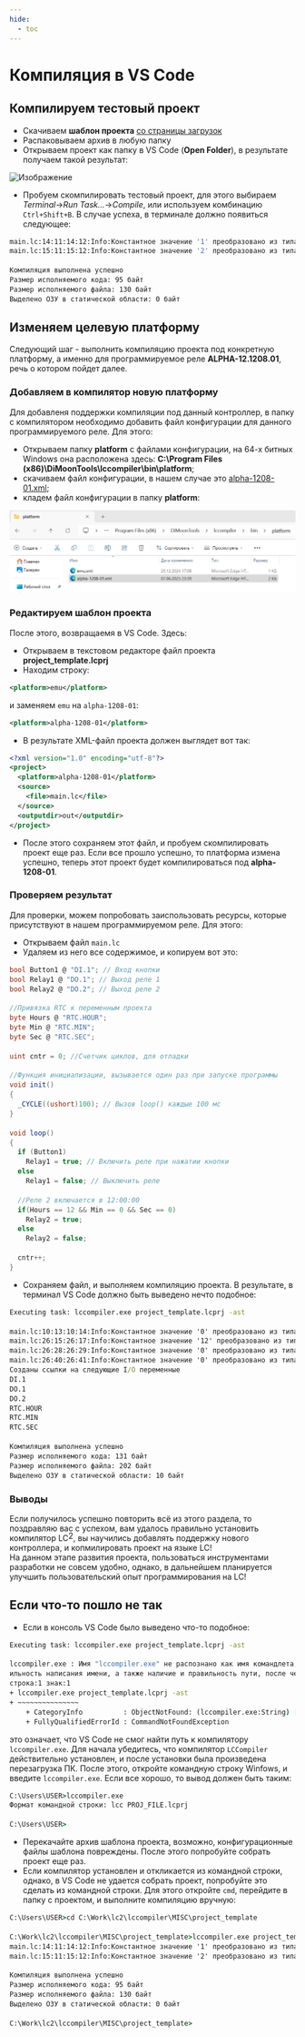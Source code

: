 ```yaml
---
hide:
  - toc
---
```

# Компиляция в VS Code

## Компилируем тестовый проект

- Скачиваем **шаблон проекта** [со страницы загрузок](/downloads/)
- Распаковываем архив в любую папку
- Открываем проект как папку в VS Code (**Open Folder**), в результате получаем такой результат:  
  
![Изображение](/files/project_template/1.PNG)

 - Пробуем скомпилировать тестовый проект, для этого выбираем *Terminal*→*Run Task...*→*Compile*, или используем комбинацию `Ctrl+Shift+B`. В случае успеха, в терминале должно появиться следующее:
```bash
main.lc:14:11:14:12:Info:Константное значение '1' преобразовано из типа 'sbyte' в 'int'
main.lc:15:11:15:12:Info:Константное значение '2' преобразовано из типа 'sbyte' в 'int'

Компиляция выполнена успешно
Размер исполняемого кода: 95 байт
Размер исполняемого файла: 130 байт
Выделено ОЗУ в статической области: 0 байт
```

## Изменяем целевую платформу
Следующий шаг - выполнить компиляцию проекта под конкретную платформу, а именно для программируемое реле **ALPHA-12.1208.01**, речь о котором пойдет далее.  

### Добавляем в компилятор новую платформу
Для добавленя поддержки компиляции под данный контроллер, в папку с компилятором необходимо добавить файл конфигурации для данного программируемого реле. Для этого:  

- Открываем папку **platform** с файлами конфигурации, на 64-х битных Windows она расположена здесь: **C:\Program Files (x86)\DiMoonTools\lccompiler\bin\platform**;
- скачиваем файл конфигурации, в нашем случае это <a href="../alpha-1208-01.xml" download>alpha-1208-01.xml</a>; 
- кладем файл конфигурации в папку **platform**:
  
![Изображение](dir_platform.PNG)

### Редактируем шаблон проекта

После этого, возвращаемя в VS Code. Здесь:  

- Открываем в текстовом редакторе файл проекта **project_template.lcprj** 
- Находим строку:
```xml
<platform>emu</platform>
```
и заменяем `emu` на `alpha-1208-01`:
```xml
<platform>alpha-1208-01</platform>
```
- В результате XML-файл проекта должен выглядет вот так:
```xml
<?xml version="1.0" encoding="utf-8"?>
<project>
  <platform>alpha-1208-01</platform>
  <source>
    <file>main.lc</file>
  </source>
  <outputdir>out</outputdir>
</project>
```
- После этого сохраняем этот файл, и пробуем скомпилировать проект еще раз. Если все прошло успешно, то платформа измена успешно, теперь этот проект будет компилироваться под **alpha-1208-01**.  

### Проверяем результат

Для проверки, можем попробовать заиспользовать ресурсы, которые присутствуют в нашем программируемом реле. Для этого:  

- Открываем файл `main.lc`
- Удаляем из него все содержимое, и копируем вот это:
```cs
bool Button1 @ "DI.1"; // Вход кнопки
bool Relay1 @ "DO.1"; // Выход реле 1
bool Relay2 @ "DO.2"; // Выход реле 2

//Привязка RTC к переменным проекта
byte Hours @ "RTC.HOUR";
byte Min @ "RTC.MIN";
byte Sec @ "RTC.SEC";

uint cntr = 0; //Счетчик циклов, для отладки

//Функция инициализации, вызывается один раз при запуске программы
void init()
{
  _CYCLE((ushort)100); // Вызов loop() каждые 100 мс
}

void loop() 
{
  if (Button1) 
    Relay1 = true; // Включить реле при нажатии кнопки
  else 
    Relay1 = false; // Выключить реле

  //Реле 2 включается в 12:00:00
  if(Hours == 12 && Min == 0 && Sec == 0)
    Relay2 = true;
  else
    Relay2 = false;

  cntr++;
}
``` 
- Сохраняем файл, и выполняем компиляцию проекта. В результате, в терминал VS Code должно быть выведено нечто подобное:
```bat
Executing task: lccompiler.exe project_template.lcprj -ast 

main.lc:10:13:10:14:Info:Константное значение '0' преобразовано из типа 'sbyte' в 'uint'
main.lc:26:15:26:17:Info:Константное значение '12' преобразовано из типа 'sbyte' в 'byte'
main.lc:26:28:26:29:Info:Константное значение '0' преобразовано из типа 'sbyte' в 'byte'
main.lc:26:40:26:41:Info:Константное значение '0' преобразовано из типа 'sbyte' в 'byte'
Созданы ссылки на следующие I/O переменные
DI.1
DO.1
DO.2
RTC.HOUR
RTC.MIN
RTC.SEC

Компиляция выполнена успешно
Размер исполняемого кода: 131 байт
Размер исполняемого файла: 202 байт
Выделено ОЗУ в статической области: 10 байт
```
### Выводы
Если получилось успешно повторить всё из этого раздела, то поздравляю вас с успехом, вам удалось правильно установить компилятор <span style="display: inline-block; position: relative;">LC<span style="position: relative; top: -0.25em;">2</span></span>, вы научились добавлять поддержку нового контроллера, и копмилировать проект на языке LC!  
На данном этапе развития проекта, пользоваться инструментами разработки не совсем удобно, однако, в дальнейшем планируется улучшить пользовательский опыт программирования на LC!

## Если что-то пошло не так

- Если в консоль VS Code было выведено что-то подобное:
```bat
Executing task: lccompiler.exe project_template.lcprj -ast 

lccompiler.exe : Имя "lccompiler.exe" не распознано как имя командлета, функции, файла сценария или выполняемой программы. Проверьте прав
ильность написания имени, а также наличие и правильность пути, после чего повторите попытку.
строка:1 знак:1
+ lccompiler.exe project_template.lcprj -ast
+ ~~~~~~~~~~~~~~~
    + CategoryInfo          : ObjectNotFound: (lccompiler.exe:String) [], CommandNotFoundException
    + FullyQualifiedErrorId : CommandNotFoundException
```
это означает, что VS Code не смог найти путь к компилятору `lccompiler.exe`. Для начала убедитесь, что компилятор `LCCompiler` действительно установлен, и после установки была произведена перезагрузка ПК. После этого, откройте командную строку Winfows, и введите  `lccompiler.exe`. Если все хорошо, то вывод должен быть таким:
```bat
C:\Users\USER>lccompiler.exe
Формат командной строки: lcc PROJ_FILE.lcprj

C:\Users\USER>
```
- Перекачайте архив шаблона проекта, возможно, конфигурационные файлы шаблона повреждены. После этого попробуйте собрать проект еще раз.
- Если компилятор установлен и откликается из командной строки, однако, в VS Code не удается собрать проект, попробуйте это сделать из командной строки. Для этого откройте `cmd`, перейдите в папку с проектом, и выполните компиляцию вручную:
```bat
C:\Users\USER>cd C:\Work\lc2\lccompiler\MISC\project_template

C:\Work\lc2\lccompiler\MISC\project_template>lccompiler.exe project_template.lcprj
main.lc:14:11:14:12:Info:Константное значение '1' преобразовано из типа 'sbyte' в 'int'
main.lc:15:11:15:12:Info:Константное значение '2' преобразовано из типа 'sbyte' в 'int'

Компиляция выполнена успешно
Размер исполняемого кода: 95 байт
Размер исполняемого файла: 130 байт
Выделено ОЗУ в статической области: 0 байт

C:\Work\lc2\lccompiler\MISC\project_template>
```